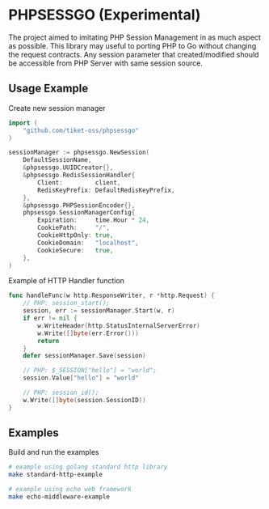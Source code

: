# PHPSESSGO (Experimental)

The project aimed to imitating PHP Session Management in as much aspect as possible. This library may useful to porting PHP to Go without changing the request contracts. Any session parameter that created/modified should be accessible from PHP Server with same session source.

## Usage Example

Create new session manager
```go
import (
	"github.com/tiket-oss/phpsessgo"
)

sessionManager := phpsessgo.NewSession( 
	DefaultSessionName,
	&phpsessgo.UUIDCreator{},
	&phpsessgo.RedisSessionHandler{
		Client:         client,
		RedisKeyPrefix: DefaultRedisKeyPrefix,
	},
	&phpsessgo.PHPSessionEncoder{},
	phpsessgo.SessionManagerConfig{
		Expiration:     time.Hour * 24,
		CookiePath:     "/",
		CookieHttpOnly: true,
		CookieDomain:   "localhost",
		CookieSecure:   true,
	},
)
```

Example of HTTP Handler function
```go
func handleFunc(w http.ResponseWriter, r *http.Request) {
	// PHP: session_start();
	session, err := sessionManager.Start(w, r)
	if err != nil {
		w.WriteHeader(http.StatusInternalServerError)
		w.Write([]byte(err.Error()))
		return
	}
	defer sessionManager.Save(session)

	// PHP: $_SESSION["hello"] = "world";
	session.Value["hello"] = "world"

	// PHP: session_id();
	w.Write([]byte(session.SessionID))
}
```

## Examples

Build and run the examples
```bash
# example using golang standard http library
make standard-http-example 

# example using echo web framework
make echo-middleware-example
```
